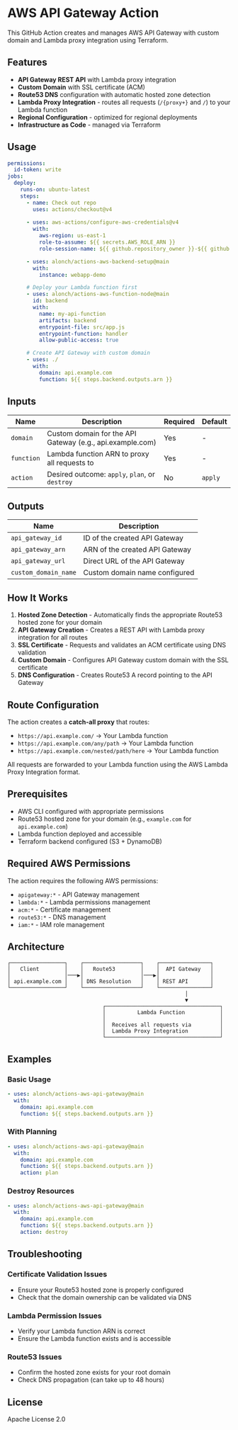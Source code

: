 # AWS API Gateway Action

This GitHub Action creates and manages AWS API Gateway with custom domain and Lambda proxy integration using Terraform.

## Features

- **API Gateway REST API** with Lambda proxy integration
- **Custom Domain** with SSL certificate (ACM)
- **Route53 DNS** configuration with automatic hosted zone detection
- **Lambda Proxy Integration** - routes all requests (`/{proxy+}` and `/`) to your Lambda function
- **Regional Configuration** - optimized for regional deployments
- **Infrastructure as Code** - managed via Terraform

## Usage

```yaml
permissions:
  id-token: write
jobs:
  deploy:
    runs-on: ubuntu-latest
    steps:
      - name: Check out repo
        uses: actions/checkout@v4
      
      - uses: aws-actions/configure-aws-credentials@v4
        with:
          aws-region: us-east-1
          role-to-assume: ${{ secrets.AWS_ROLE_ARN }}
          role-session-name: ${{ github.repository_owner }}-${{ github.actor }}

      - uses: alonch/actions-aws-backend-setup@main
        with:
          instance: webapp-demo

      # Deploy your Lambda function first
      - uses: alonch/actions-aws-function-node@main
        id: backend
        with: 
          name: my-api-function
          artifacts: backend
          entrypoint-file: src/app.js
          entrypoint-function: handler
          allow-public-access: true

      # Create API Gateway with custom domain
      - uses: ./
        with: 
          domain: api.example.com
          function: ${{ steps.backend.outputs.arn }}
```

## Inputs

| Name       | Description                                      | Required | Default |
|------------|--------------------------------------------------|----------|---------|
| `domain`   | Custom domain for the API Gateway (e.g., api.example.com) | Yes      | -       |
| `function` | Lambda function ARN to proxy all requests to    | Yes      | -       |
| `action`   | Desired outcome: `apply`, `plan`, or `destroy`   | No       | `apply` |

## Outputs

| Name                  | Description                                    |
|-----------------------|------------------------------------------------|
| `api_gateway_id`      | ID of the created API Gateway                  |
| `api_gateway_arn`     | ARN of the created API Gateway                 |
| `api_gateway_url`     | Direct URL of the API Gateway                  |
| `custom_domain_name`  | Custom domain name configured                  |

## How It Works

1. **Hosted Zone Detection** - Automatically finds the appropriate Route53 hosted zone for your domain
2. **API Gateway Creation** - Creates a REST API with Lambda proxy integration for all routes
3. **SSL Certificate** - Requests and validates an ACM certificate using DNS validation
4. **Custom Domain** - Configures API Gateway custom domain with the SSL certificate
5. **DNS Configuration** - Creates Route53 A record pointing to the API Gateway

## Route Configuration

The action creates a **catch-all proxy** that routes:
- `https://api.example.com/` → Your Lambda function
- `https://api.example.com/any/path` → Your Lambda function
- `https://api.example.com/nested/path/here` → Your Lambda function

All requests are forwarded to your Lambda function using the AWS Lambda Proxy Integration format.

## Prerequisites

- AWS CLI configured with appropriate permissions
- Route53 hosted zone for your domain (e.g., `example.com` for `api.example.com`)
- Lambda function deployed and accessible
- Terraform backend configured (S3 + DynamoDB)

## Required AWS Permissions

The action requires the following AWS permissions:

- `apigateway:*` - API Gateway management
- `lambda:*` - Lambda permissions management
- `acm:*` - Certificate management
- `route53:*` - DNS management
- `iam:*` - IAM role management

## Architecture

```
┌─────────────────┐    ┌──────────────────┐    ┌────────────────┐
│   Client        │    │   Route53        │    │  API Gateway   │
│                 │───▶│                  │───▶│                │
│ api.example.com │    │ DNS Resolution   │    │ REST API       │
└─────────────────┘    └──────────────────┘    └────────────────┘
                                                        │
                                                        ▼
                              ┌────────────────────────────────────┐
                              │          Lambda Function           │
                              │                                    │
                              │  Receives all requests via         │
                              │  Lambda Proxy Integration          │
                              └────────────────────────────────────┘
```

## Examples

### Basic Usage
```yaml
- uses: alonch/actions-aws-api-gateway@main
  with: 
    domain: api.example.com
    function: ${{ steps.backend.outputs.arn }}
```

### With Planning
```yaml
- uses: alonch/actions-aws-api-gateway@main
  with: 
    domain: api.example.com
    function: ${{ steps.backend.outputs.arn }}
    action: plan
```

### Destroy Resources
```yaml
- uses: alonch/actions-aws-api-gateway@main
  with: 
    domain: api.example.com
    function: ${{ steps.backend.outputs.arn }}
    action: destroy
```

## Troubleshooting

### Certificate Validation Issues
- Ensure your Route53 hosted zone is properly configured
- Check that the domain ownership can be validated via DNS

### Lambda Permission Issues
- Verify your Lambda function ARN is correct
- Ensure the Lambda function exists and is accessible

### Route53 Issues
- Confirm the hosted zone exists for your root domain
- Check DNS propagation (can take up to 48 hours)

## License

Apache License 2.0